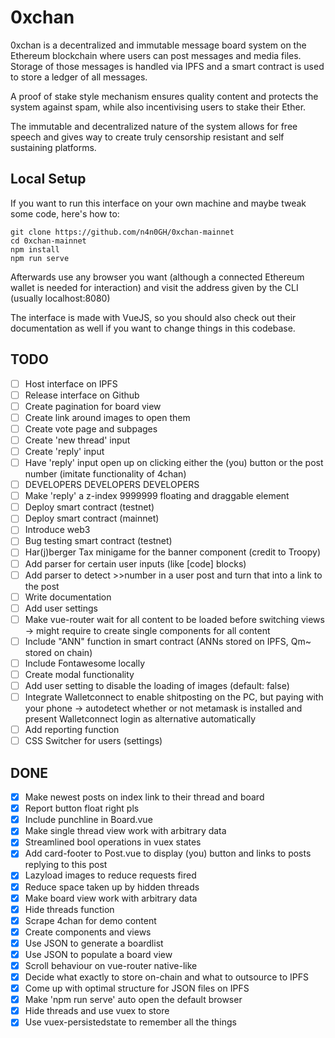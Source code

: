# 0xchan
0xchan is a decentralized and immutable message board system on the Ethereum blockchain where users can post messages and media files. Storage of those messages is handled via IPFS and a smart contract is used to store a ledger of all messages.

A proof of stake style mechanism ensures quality content and protects the system against spam, while also incentivising users to stake their Ether.

The immutable and decentralized nature of the system allows for free speech and gives way to create truly censorship resistant and self sustaining platforms.

## Local Setup
If you want to run this interface on your own machine and maybe tweak some code, here's how to:

```
git clone https://github.com/n4n0GH/0xchan-mainnet
cd 0xchan-mainnet
npm install
npm run serve
```
Afterwards use any browser you want (although a connected Ethereum wallet is needed for interaction) and visit the address given by the CLI (usually localhost:8080)

The interface is made with VueJS, so you should also check out their documentation as well if you want to change things in this codebase.

## TODO
- [ ] Host interface on IPFS
- [ ] Release interface on Github
- [ ] Create pagination for board view
- [ ] Create link around images to open them
- [ ] Create vote page and subpages
- [ ] Create 'new thread' input
- [ ] Create 'reply' input
- [ ] Have 'reply' input open up on clicking either the (you) button or the post number (imitate functionality of 4chan)
- [ ] DEVELOPERS DEVELOPERS DEVELOPERS
- [ ] Make 'reply' a z-index 9999999 floating and draggable element
- [ ] Deploy smart contract (testnet)
- [ ] Deploy smart contract (mainnet)
- [ ] Introduce web3
- [ ] Bug testing smart contract (testnet)
- [ ] Har(j)berger Tax minigame for the banner component (credit to Troopy)
- [ ] Add parser for certain user inputs (like [code] blocks)
- [ ] Add parser to detect >>number in a user post and turn that into a link to the post
- [ ] Write documentation
- [ ] Add user settings
- [ ] Make vue-router wait for all content to be loaded before switching views
	-> might require to create single components for all content
- [ ] Include "ANN" function in smart contract (ANNs stored on IPFS, Qm~ stored on chain)
- [ ] Include Fontawesome locally
- [ ] Create modal functionality
- [ ] Add user setting to disable the loading of images (default: false)
- [ ] Integrate Walletconnect to enable shitposting on the PC, but paying with your phone
	-> autodetect whether or not metamask is installed and present Walletconnect login as alternative automatically
- [ ] Add reporting function
- [ ] CSS Switcher for users (settings)

## DONE
- [x] Make newest posts on index link to their thread and board
- [x] Report button float right pls
- [x] Include punchline in Board.vue
- [x] Make single thread view work with arbitrary data
- [x] Streamlined bool operations in vuex states
- [x] Add card-footer to Post.vue to display (you) button and links to posts replying to this post
- [x] Lazyload images to reduce requests fired
- [x] Reduce space taken up by hidden threads
- [x] Make board view work with arbitrary data
- [x] Hide threads function
- [x] Scrape 4chan for demo content
- [x] Create components and views
- [x] Use JSON to generate a boardlist
- [x] Use JSON to populate a board view
- [x] Scroll behaviour on vue-router native-like
- [x] Decide what exactly to store on-chain and what to outsource to IPFS
- [x] Come up with optimal structure for JSON files on IPFS
- [x] Make 'npm run serve' auto open the default browser
- [x] Hide threads and use vuex to store
- [x] Use vuex-persistedstate to remember all the things